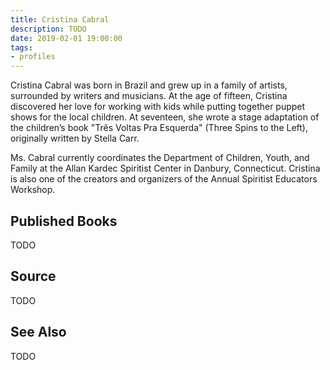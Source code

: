 ```yaml
---
title: Cristina Cabral
description: TODO
date: 2019-02-01 19:00:00
tags: 
- profiles
---
```


Cristina Cabral was born in Brazil and grew up in a family of artists, surrounded by writers and musicians. At the age of fifteen, Cristina discovered her love for working with kids while putting together puppet shows for the local children. At seventeen, she wrote a stage adaptation of the children’s book "Três Voltas Pra Esquerda" (Three Spins to the Left), originally written by Stella Carr.

Ms. Cabral currently coordinates the Department of Children, Youth, and Family at the Allan Kardec Spiritist Center in Danbury, Connecticut. Cristina is also one of the creators and organizers of the Annual Spiritist Educators Workshop.


## Published Books
TODO

## Source
TODO

## See Also
TODO


